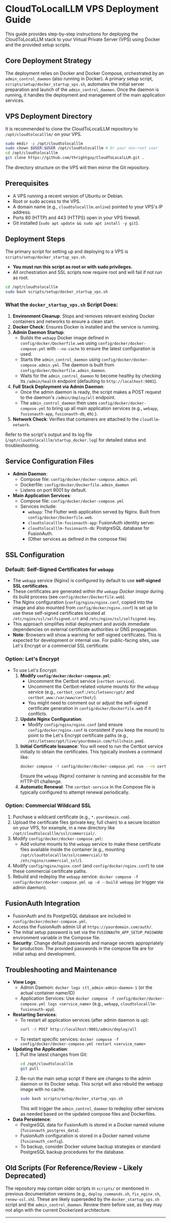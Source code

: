 # CloudToLocalLLM VPS Deployment Guide

This guide provides step-by-step instructions for deploying the CloudToLocalLLM stack to your Virtual Private Server (VPS) using Docker and the provided setup scripts.

## Core Deployment Strategy

The deployment relies on Docker and Docker Compose, orchestrated by an `admin_control_daemon` (also running in Docker). A primary setup script, `scripts/setup/docker_startup_vps.sh`, automates the initial server preparation and launch of the `admin_control_daemon`. Once the daemon is running, it handles the deployment and management of the main application services.

## VPS Deployment Directory

It is recommended to clone the CloudToLocalLLM repository to `/opt/cloudtolocalllm/` on your VPS.

```bash
sudo mkdir -p /opt/cloudtolocalllm
sudo chown $USER:$USER /opt/cloudtolocalllm # Or your non-root user
cd /opt/cloudtolocalllm
git clone https://github.com/thrightguy/CloudToLocalLLM.git .
```

The directory structure on the VPS will then mirror the Git repository.

## Prerequisites

- A VPS running a recent version of Ubuntu or Debian.
- Root or sudo access to the VPS.
- A domain name (e.g., `cloudtolocalllm.online`) pointed to your VPS's IP address.
- Ports 80 (HTTP) and 443 (HTTPS) open in your VPS firewall.
- Git installed (`sudo apt update && sudo apt install -y git`).

## Deployment Steps

The primary script for setting up and deploying to a VPS is `scripts/setup/docker_startup_vps.sh`.

- **You must run this script as root or with sudo privileges.**
- All orchestration and SSL scripts now require root and will fail if not run as root.

```bash
cd /opt/cloudtolocalllm
sudo bash scripts/setup/docker_startup_vps.sh
```

### What the `docker_startup_vps.sh` Script Does:

1.  **Environment Cleanup**: Stops and removes relevant existing Docker containers and networks to ensure a clean start.
2.  **Docker Check**: Ensures Docker is installed and the service is running.
3.  **Admin Daemon Startup**:
    *   Builds the `webapp` Docker image defined in `config/docker/Dockerfile.web` using `config/docker/docker-compose.yml` with `--no-cache` to ensure the latest configuration is used.
    *   Starts the `admin_control_daemon` using `config/docker/docker-compose.admin.yml`. The daemon is built from `config/docker/Dockerfile.admin_daemon`.
    *   Waits for the `admin_control_daemon` to become healthy by checking its `/admin/health` endpoint (defaulting to `http://localhost:9001`).
4.  **Full Stack Deployment via Admin Daemon**:
    *   Once the admin daemon is ready, the script makes a POST request to the daemon's `/admin/deploy/all` endpoint.
    *   The `admin_control_daemon` then uses `config/docker/docker-compose.yml` to bring up all main application services (e.g., `webapp`, `fusionauth-app`, `fusionauth-db`, etc.).
5.  **Network Check**: Verifies that containers are attached to the `cloudllm-network`.

Refer to the script's output and its log file (`/opt/cloudtolocalllm/startup_docker.log`) for detailed status and troubleshooting.

## Service Configuration Files

-   **Admin Daemon**:
    -   Compose file: `config/docker/docker-compose.admin.yml`
    -   Dockerfile: `config/docker/Dockerfile.admin_daemon`
    -   Listens on port 9001 by default.
-   **Main Application Services**:
    -   Compose file: `config/docker/docker-compose.yml`
    -   Services include:
        -   `webapp`: The Flutter web application served by Nginx. Built from `config/docker/Dockerfile.web`.
        -   `cloudtolocalllm-fusionauth-app`: FusionAuth identity server.
        -   `cloudtolocalllm-fusionauth-db`: PostgreSQL database for FusionAuth.
        -   (Other services as defined in the compose file)

## SSL Configuration

### Default: Self-Signed Certificates for `webapp`

-   The `webapp` service (Nginx) is configured by default to use **self-signed SSL certificates**.
-   These certificates are generated *within the `webapp` Docker image* during its build process (see `config/docker/Dockerfile.web`).
-   The Nginx configuration (`config/nginx/nginx.conf`, copied into the image and also mounted from `config/docker/nginx.conf`) is set up to use these self-signed certificates located at `/etc/nginx/ssl/selfsigned.crt` and `/etc/nginx/ssl/selfsigned.key`.
-   This approach simplifies initial deployment and avoids immediate dependencies on external certificate authorities or DNS propagation.
-   **Note**: Browsers will show a warning for self-signed certificates. This is expected for development or internal use. For public-facing sites, use Let's Encrypt or a commercial SSL certificate.

### Option: Let's Encrypt

-   To use Let's Encrypt:
    1.  **Modify `config/docker/docker-compose.yml`**:
        *   Uncomment the Certbot service (`certbot-service`).
        *   Uncomment the Certbot-related volume mounts for the `webapp` service (e.g., `certbot_conf:/etc/letsencrypt/` and `certbot_www:/var/www/certbot/`).
        *   You might need to comment out or adjust the self-signed certificate generation in `config/docker/Dockerfile.web` if it conflicts.
    2.  **Update Nginx Configuration**:
        *   Modify `config/nginx/nginx.conf` (and ensure `config/docker/nginx.conf` is consistent if you keep the mount) to point to the Let's Encrypt certificate paths (e.g., `/etc/letsencrypt/live/yourdomain.com/fullchain.pem`).
    3.  **Initial Certificate Issuance**: You will need to run the Certbot service initially to obtain the certificates. This typically involves a command like:
        ```bash
        docker compose -f config/docker/docker-compose.yml run --rm certbot-service certonly --webroot --webroot-path=/var/www/certbot -d yourdomain.com --email your@email.com --agree-tos --no-eff-email
        ```
        Ensure the `webapp` (Nginx) container is running and accessible for the HTTP-01 challenge.
    4.  **Automatic Renewal**: The `certbot-service` in the Compose file is typically configured to attempt renewal periodically.

### Option: Commercial Wildcard SSL

1.  Purchase a wildcard certificate (e.g., `*.yourdomain.com`).
2.  Upload the certificate files (private key, full chain) to a secure location on your VPS, for example, in a new directory like `/opt/cloudtolocalllm/ssl/commercial/`.
3.  Modify `config/docker/docker-compose.yml`:
    *   Add volume mounts to the `webapp` service to make these certificate files available inside the container (e.g., mounting `/opt/cloudtolocalllm/ssl/commercial/` to `/etc/nginx/commercial_ssl/`).
4.  Modify `config/nginx/nginx.conf` (and `config/docker/nginx.conf`) to use these commercial certificate paths.
5.  Rebuild and redeploy the `webapp` service: `docker compose -f config/docker/docker-compose.yml up -d --build webapp` (or trigger via admin daemon).

## FusionAuth Integration

-   FusionAuth and its PostgreSQL database are included in `config/docker/docker-compose.yml`.
-   Access the FusionAuth admin UI at `https://yourdomain.com/auth/`.
-   The initial setup password is set via the `FUSIONAUTH_APP_SETUP_PASSWORD` environment variable in the Compose file.
-   **Security**: Change default passwords and manage secrets appropriately for production. The provided passwords in the compose file are for initial setup and development.

## Troubleshooting and Maintenance

-   **View Logs**:
    -   Admin Daemon: `docker logs ctl_admin-admin-daemon-1` (or the actual container name/ID)
    -   Application Services: Use `docker compose -f config/docker/docker-compose.yml logs <service_name>` (e.g., `webapp`, `cloudtolocalllm-fusionauth-app`).
-   **Restarting Services**:
    -   To restart all application services (after admin daemon is up):
        ```bash
        curl -X POST http://localhost:9001/admin/deploy/all
        ```
    -   To restart specific services: `docker compose -f config/docker/docker-compose.yml restart <service_name>`
-   **Updating the Application**:
    1.  Pull the latest changes from Git:
        ```bash
        cd /opt/cloudtolocalllm
        git pull
        ```
    2.  Re-run the main setup script if there are changes to the admin daemon or its Docker setup. This script will also rebuild the webapp image with no cache.
        ```bash
        sudo bash scripts/setup/docker_startup_vps.sh
        ```
        This will trigger the `admin_control_daemon` to redeploy other services as needed based on the updated compose files and Dockerfiles.
-   **Data Persistence**:
    -   PostgreSQL data for FusionAuth is stored in a Docker named volume (`fusionauth_postgres_data`).
    -   FusionAuth configuration is stored in a Docker named volume (`fusionauth_config`).
    -   To backup, consider Docker volume backup strategies or standard PostgreSQL backup procedures for the database.

## Old Scripts (For Reference/Review - Likely Deprecated)

The repository may contain older scripts in `scripts/` or mentioned in previous documentation versions (e.g., `deploy_commands.sh`, `fix_nginx.sh`, `renew-ssl.sh`). These are likely superseded by the `docker_startup_vps.sh` script and the `admin_control_daemon`. Review them before use, as they may not align with the current Dockerized architecture.

--- 